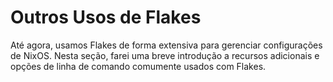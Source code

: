 # Outros Usos de Flakes

Até agora, usamos Flakes de forma extensiva para gerenciar configurações de NixOS. Nesta
seção, farei uma breve introdução a recursos adicionais e opções de linha de comando
comumente usados com Flakes.
